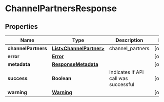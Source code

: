 
# ChannelPartnersResponse

## Properties
Name | Type | Description | Notes
------------ | ------------- | ------------- | -------------
**channelPartners** | [**List&lt;ChannelPartner&gt;**](ChannelPartner.md) | channel_partners |  [optional]
**error** | [**Error**](Error.md) |  |  [optional]
**metadata** | [**ResponseMetadata**](ResponseMetadata.md) |  |  [optional]
**success** | **Boolean** | Indicates if API call was successful |  [optional]
**warning** | [**Warning**](Warning.md) |  |  [optional]



